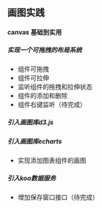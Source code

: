 ## 画图实践

#### canvas 基础到实用



##### 实现一个可拖拽的布局系统
- 组件可拖拽
- 组件可拉伸
- 监听组件的拖拽和拉伸状态
- 组件的添加和删除
- 组件右键监听（待完成）

##### 引入画图库d3.js


##### 引入画图库echarts
- 实现添加图表组件的画图

##### 引入koa数据服务
- 增加保存窗口接口（待完成）
